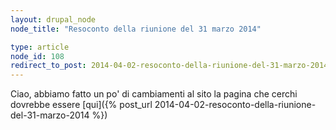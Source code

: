 ```yaml
---
layout: drupal_node
node_title: "Resoconto della riunione del 31 marzo 2014"

type: article
node_id: 108
redirect_to_post: 2014-04-02-resoconto-della-riunione-del-31-marzo-2014
---
```


Ciao, abbiamo fatto un po' di cambiamenti al sito
la pagina che cerchi dovrebbe essere [qui]({% post_url 2014-04-02-resoconto-della-riunione-del-31-marzo-2014 %})
